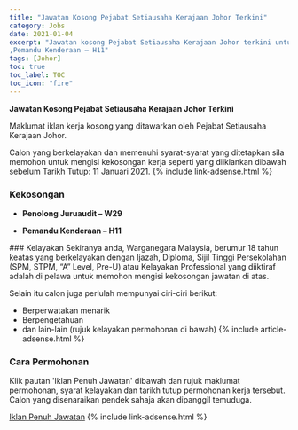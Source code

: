 ```yaml
---
title: "Jawatan Kosong Pejabat Setiausaha Kerajaan Johor Terkini" 
category: Jobs 
date: 2021-01-04 
excerpt: "Jawatan kosong Pejabat Setiausaha Kerajaan Johor terkini untuk kekosongan Penolong Juruaudit – W29
,Pemandu Kenderaan – H11" 
tags: [Johor] 
toc: true 
toc_label: TOC 
toc_icon: "fire" 
--- 
```


**Jawatan Kosong Pejabat Setiausaha Kerajaan Johor Terkini**

Maklumat iklan kerja kosong yang ditawarkan oleh Pejabat Setiausaha Kerajaan Johor. 

Calon yang berkelayakan dan memenuhi syarat-syarat yang ditetapkan sila memohon untuk mengisi kekosongan kerja seperti yang diiklankan dibawah sebelum Tarikh Tutup: 11 Januari 2021. 
{% include link-adsense.html %} 
### Kekosongan 
<ul>
<li>
<p><strong>Penolong Juruaudit &#8211; W29</strong></p>
</li>
<li><strong>Pemandu Kenderaan &#8211; H11&#160;</strong></li>
</ul> 
### Kelayakan 
Sekiranya anda, Warganegara Malaysia, berumur 18 tahun keatas yang berkelayakan dengan Ijazah, Diploma, Sijil Tinggi Persekolahan (SPM, STPM, “A” Level, Pre-U) atau Kelayakan Professional yang diiktiraf adalah di pelawa untuk memohon mengisi kekosongan jawatan di atas.

Selain itu calon juga perlulah mempunyai ciri-ciri berikut:
- Berperwatakan menarik
- Berpengetahuan
- dan lain-lain (rujuk kelayakan permohonan di bawah) 
{% include article-adsense.html %} 
### Cara Permohonan 
Klik pautan 'Iklan Penuh Jawatan' dibawah dan rujuk maklumat permohonan, syarat kelayakan dan tarikh tutup permohonan kerja tersebut.
Calon yang disenaraikan pendek sahaja akan dipanggil temuduga.

<a href="https://www.johor.gov.my/wp-content/uploads/2020/12/20201228-UAD-Iklan-Jawatan-Kosong.pdf" class="btn btn--info" target="_blank" rel="nofollow noopenner">Iklan Penuh Jawatan</a> 
{% include link-adsense.html %} 